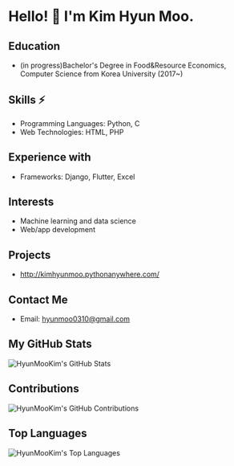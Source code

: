 # Hello! 👋 I'm Kim Hyun Moo.

## Education
- (in progress)Bachelor's Degree in Food&Resource Economics, Computer Science from Korea University (2017~)

## Skills ⚡
- Programming Languages: Python, C
- Web Technologies: HTML, PHP
  
## Experience with 
- Frameworks: Django, Flutter, Excel

## Interests 
- Machine learning and data science
- Web/app development

## Projects 
- http://kimhyunmoo.pythonanywhere.com/ 

## Contact Me 
- Email: hyunmoo0310@gmail.com

## My GitHub Stats
![HyunMooKim's GitHub Stats](https://github-readme-stats.vercel.app/api?username=HyunMooKim&show_icons=true&theme=dark)

## Contributions
![HyunMooKim's GitHub Contributions](https://github-readme-streak-stats.herokuapp.com/?user=HyunMooKim&theme=dark)

## Top Languages
![HyunMooKim's Top Languages](https://github-readme-stats.vercel.app/api/top-langs/?username=HyunMooKim&layout=compact&theme=dark)


<!--
**HyunMooKim/HyunMooKim** is a ✨ _special_ ✨ repository because its `README.md` (this file) appears on your GitHub profile.

Here are some ideas to get you started:

- 🔭 I’m currently working on ...
- 🌱 I’m currently learning ...
- 👯 I’m looking to collaborate on ...
- 🤔 I’m looking for help with ...
- 💬 Ask me about ...
- 📫 How to reach me: ...
- 😄 Pronouns: ...
- ⚡ Fun fact: ...
-->
